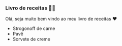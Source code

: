 ###  Livro de receitas :man_cook:

Olá, seja muito bem vindo ao meu livro de receitas :heart:

- Strogonoff de carne
- Pavê
- Sorvete de creme

